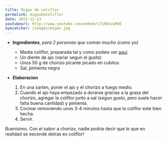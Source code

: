 ```yaml
---
title: Migas de coliflor
permalink: migasDeColiflor
date: 2015-12-13
youtubeurl: http://www.youtube.com/embed/C7sNOnzwMXE
eyecatcher: /images/migas.jpg
---
```


* **Ingredientes**, _para 2 personas que coman mucho (como yo)_
  * Media coliflor, preparada tal y como podeis ver [aqui](http://maria.recipes/ArrozDeColiflor) 
  * Un diente de ajo (variar segun el gusto)
  * Unos 50 g de chorizo picante picado en cubitos
  * Sal, pimienta negra

* **Elaboracion**
  1. En una sarten, poner el ajo y el chorizo a fuego medio. 
  2. Cuando el ajo haya empezado a dorarse gracias a la grasa del chorizo, agregar la coliflor junto a sal (segun gusto, pero suele hacer falta buena cantidad) y pimienta. 
  3. Cocinar removiendo unos 3-4 minutos hasta que la coliflor este bien hecha. 
  4. Servir. 

Buenisimo. Con el sabor a chorizo, nadie podria decir que lo que en realidad se esconde detras es coliflor!

